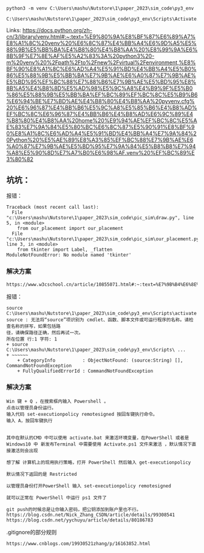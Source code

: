 ## 
```
python3 -m venv C:\Users\mashu\Nutstore\1\paper_2023\sim_code\py3_env

C:\Users\mashu\Nutstore\1\paper_2023\sim_code\py3_env\Scripts\Activate.ps1
```

Links:
https://docs.python.org/zh-cn/3/library/venv.html#:~:text=%E9%80%9A%E8%BF%87%E6%89%A7%E8%A1%8C%20venv%20%E6%8C%87%E4%BB%A4%E6%9D%A5%E5%88%9B%E5%BB%BA%E4%B8%80%E4%B8%AA%20%E8%99%9A%E6%8B%9F%E7%8E%AF%E5%A2%83%3A%20python3%20-m%20venv%20%2Fpath%2Fto%2Fnew%2Fvirtual%2Fenvironment,%E8%BF%90%E8%A1%8C%E6%AD%A4%E5%91%BD%E4%BB%A4%E5%B0%86%E5%88%9B%E5%BB%BA%E7%9B%AE%E6%A0%87%E7%9B%AE%E5%BD%95%EF%BC%88%E7%88%B6%E7%9B%AE%E5%BD%95%E8%8B%A5%E4%B8%8D%E5%AD%98%E5%9C%A8%E4%B9%9F%E5%B0%86%E5%88%9B%E5%BB%BA%EF%BC%89%EF%BC%8C%E5%B9%B6%E6%94%BE%E7%BD%AE%E4%B8%80%E4%B8%AA%20pyvenv.cfg%20%E6%96%87%E4%BB%B6%E5%9C%A8%E5%85%B6%E4%B8%AD%EF%BC%8C%E6%96%87%E4%BB%B6%E4%B8%AD%E6%9C%89%E4%B8%80%E4%B8%AA%20home%20%E9%94%AE%EF%BC%8C%E5%AE%83%E7%9A%84%E5%80%BC%E6%8C%87%E5%90%91%E8%BF%90%E8%A1%8C%E6%AD%A4%E5%91%BD%E4%BB%A4%E7%9A%84%20Python%20%E5%AE%89%E8%A3%85%EF%BC%88%E7%9B%AE%E6%A0%87%E7%9B%AE%E5%BD%95%E7%9A%84%E5%B8%B8%E7%94%A8%E5%90%8D%E7%A7%B0%E6%98%AF.venv%20%EF%BC%89%E3%80%82

## 坑坑：
报错：
```
Traceback (most recent call last):
  File "c:\Users\mashu\Nutstore\1\paper_2023\sim_code\pic_sim\draw.py", line 5, in <module>
    from our_placement import our_placement
  File "c:\Users\mashu\Nutstore\1\paper_2023\sim_code\pic_sim\our_placement.py", line 3, in <module>
    from tkinter import Label, _flatten
ModuleNotFoundError: No module named 'tkinter'
```
### 解决方案
```
https://www.w3cschool.cn/article/10855071.html#:~:text=%E7%9B%B4%E6%8E%A5%E9%80%89%E6%8B%A9%20uninstall%20%E5%8D%B3%E5%8F%AF%E8%BF%9B%E8%A1%8C%20python%20%E7%9A%84%E5%8D%B8%E8%BD%BD%E4%BA%86%E3%80%82%20%E7%AC%AC%E4%BA%8C%E7%A7%8D%E6%96%B9%E5%BC%8F%EF%BC%8C%E5%9C%A8%E8%AE%BE%E7%BD%AE%3E%E5%BA%94%E7%94%A8%3E%E5%BA%94%E7%94%A8%E5%92%8C%E5%8A%9F%E8%83%BD%E4%B8%AD%EF%BC%8C%E6%89%BE%E5%88%B0,python%20%E7%9B%B8%E5%85%B3%E9%80%89%E9%A1%B9%EF%BC%8C%E4%B9%9F%E5%8F%AF%E4%BB%A5%E8%BF%9B%E8%A1%8C%E5%8D%B8%E8%BD%BD%EF%BC%88%E5%8C%85%E6%8B%AC%20python%20%E7%8E%AF%E5%A2%83%E5%92%8C%20python%20%E5%90%AF%E5%8A%A8%E5%99%A8%EF%BC%89%E3%80%82
```

报错：
```
source C:\Users\mashu\Nutstore\1\paper_2023\sim_code\py3_env\Scripts\activate
source : 无法将“source”项识别为 cmdlet、函数、脚本文件或可运行程序的名称。请检查名称的拼写，如果包括路
径，请确保路径正确，然后再试一次。
所在位置 行:1 字符: 1
+ source C:\Users\mashu\Nutstore\1\paper_2023\sim_code\py3_env\Scripts\ ...
+ ~~~~~~
    + CategoryInfo          : ObjectNotFound: (source:String) [], CommandNotFoundException
    + FullyQualifiedErrorId : CommandNotFoundException
```
### 解决方案
```
Win 键 + Q ，在搜索框内输入 Powershell 。
点击以管理员身份运行。
输入代码 set-executionpolicy remotesigned 按回车键执行命令。
输入 A，按回车键执行


其中在默认的CMD 中可以使用 activate.bat 来激活环境变量，在PowerShell 或者是Windows10 中 新发布Terminal 中需要使用 Activate.ps1 文件来激活 ，默认情况下直接激活则会出现

想了解 计算机上的现用执行策略，打开 PowerShell 然后输入 get-executionpolicy

默认情况下返回的是 Restricted

以管理员身份打开PowerShell 输入 set-executionpolicy remotesigned

就可以正常在 PowerShell 中运行 ps1 文件了
```


```
git push的时候总是让你输入密码，把公钥添加到账户里也不行。
https://blog.csdn.net/Nick_Zhang_CSDN/article/details/99308541
https://blog.csdn.net/yychuyu/article/details/80186783

```
.gitignore的部分规则
```
https://www.cnblogs.com/19930521zhang/p/16163852.html
```